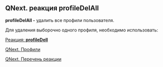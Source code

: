 ## QNext. реакция profileDelAll

**profileDelAll -** удалить все профили пользователя. 



Для удаления выборочно одного профиля, необходимо использовать:

[Реакция:  **profileDell**](/docs-test/reactions/profiledel)



[QNext. Профили](/docs-test/admin/profile-about)

[QNext. Перечень реакции](/docs-test/reactions)

